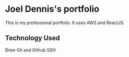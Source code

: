 # Joel Dennis's portfolio

This is my professional portfolio. It uses AWS and ReactJS.


## Technology Used

Brew
Git and Github
SSH
